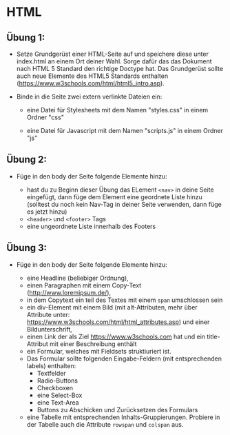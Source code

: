 # HTML

## Übung 1:

- Setze Grundgerüst einer HTML-Seite auf und speichere diese unter index.html an einem Ort deiner Wahl. Sorge dafür das das Dokument nach HTML 5 Standard den richtige Doctype hat. Das Grundgerüst sollte auch neue Elemente des HTML5 Standards enthalten (https://www.w3schools.com/html/html5_intro.asp).

- Binde in die Seite zwei extern verlinkte Dateien ein:

	- eine Datei für Stylesheets mit dem Namen "styles.css" in einem Ordner "css"

	- eine Datei für Javascript mit dem Namen "scripts.js" in einem Ordner "js"


## Übung 2:
- Füge in den body der Seite folgende Elemente hinzu:

	- hast du zu Beginn dieser Übung das ELement `<nav>` in deine Seite eingefügt, dann füge dem Element eine geordnete Liste hinzu (solltest du noch kein Nav-Tag in deiner Seite verwenden, dann füge es jetzt hinzu)
	- `<header>` und `<footer>` Tags
	- eine ungeordnete Liste innerhalb des Footers

## Übung 3:

- Füge in den body der Seite folgende Elemente hinzu:

	- eine Headline (beliebiger Ordnung),
	- einen Paragraphen mit einem Copy-Text (http://www.loremipsum.de/),
	- in dem Copytext ein teil des Textes mit einem `span` umschlossen sein
	- ein div-Element mit einem Bild (mit alt-Attributen, mehr über Attribute unter: https://www.w3schools.com/html/html_attributes.asp) und einer Bildunterschrift,
	- einen Link der als Ziel https://www.w3schools.com hat und ein title-Attribut mit einer Beschreibung enthält
	- ein Formular, welches mit Fieldsets struktiuriert ist.
	- Das Formular sollte folgenden Eingabe-Feldern (mit entsprechenden labels) enthalten:
		- Textfelder
		- Radio-Buttons
		- Checkboxen
		- eine Select-Box
		- eine Text-Area
		- Buttons zu Abschicken und Zurücksetzen des Formulars
	- eine Tabelle mit entsprechenden Inhalts-Gruppierungen. Probiere in der Tabelle auch die Attribute `rowspan` und `colspan` aus.